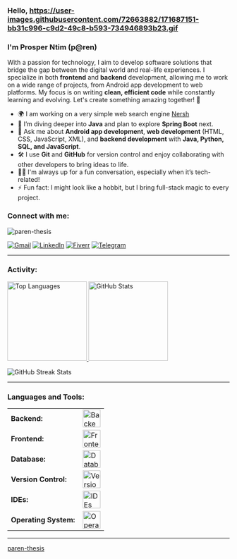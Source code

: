 <link rel="stylesheet" type='text/css' href="https://cdn.jsdelivr.net/gh/devicons/devicon@latest/devicon.min.css" />

### Hello, https://user-images.githubusercontent.com/72663882/171687151-bb31c996-c9d2-49c8-b593-734946893b23.gif 

### I'm Prosper Ntim (p@ren)

With a passion for technology, I aim to develop software solutions that bridge the gap between the digital world and real-life experiences. I specialize in both **frontend** and **backend** development, allowing me to work on a wide range of projects, from Android app development to web platforms. My focus is on writing **clean, efficient code** while constantly learning and evolving. Let's create something amazing together! 🚀

- 🌍 I am working on a very simple web search engine [Nersh](https://paren-thesis.github.io/Nersh)
- 🌱 I’m diving deeper into **Java** and plan to explore **Spring Boot** next.
- 💬 Ask me about **Android app development**, **web development** (HTML, CSS, JavaScript, XML), and **backend development** with **Java, Python, SQL, and JavaScript**.
- 🛠 I use **Git** and **GitHub** for version control and enjoy collaborating with other developers to bring ideas to life.
- 🧑‍💻 I'm always up for a fun conversation, especially when it’s tech-related!
- ⚡ Fun fact: I might look like a hobbit, but I bring full-stack magic to every project.

<h3 align="left">Connect with me:</h3>


<p align="left">
    <img src="https://komarev.com/ghpvc/?username=paren-thesis&label=Profile%20views&color=0e75b6&style=flat" alt="paren-thesis" />


[![Gmail](https://img.shields.io/badge/Gmail-D14836?style=for-the-badge&logo=gmail&logoColor=white)](mailto:ntimprosper308@gmail.com@gmail.com)
[![LinkedIn](https://img.shields.io/badge/LinkedIn-blue?style=for-the-badge&logo=linkedin&logoColor=white)](https://www.linkedin.com/in/prosper-ntim-9bb6ba2bb/)
[![Fiverr](https://img.shields.io/badge/Fiverr-1DBF73?style=for-the-badge&logo=fiverr&logoColor=white)](https://www.fiverr.com/prosper_ntim?public_mode=true)
[![Telegram](https://img.shields.io/badge/Telegram-2CA5E0?style=for-the-badge&logo=telegram&logoColor=white)](https://t.me/paren7)

</p>

------

<h3 align="left">Activity:</h3>
<a href="https://github.com/paren-thesis">
    <img height="180em" src="https://github-readme-stats.vercel.app/api/top-langs?username=paren-thesis&show_icons=true&locale=en&layout=compact&theme=tokyonight" alt="Top Languages" />
    <img height="180em" src="https://github-readme-stats.vercel.app/api?username=paren-thesis&show_icons=true&locale=en&theme=tokyonight" alt="GitHub Stats" />
</a>
<p>
    <img src="https://github-readme-streak-stats.herokuapp.com/?user=paren-thesis&theme=tokyonight" alt="GitHub Streak Stats" />
</p>

------

<h3 align="left">Languages and Tools:</h3>
<table>
    <tr>
        <td style="font-weight: bold; padding-right: 10px;">Backend:</td>
        <td><img height="40" src="https://skillicons.dev/icons?i=java,spring,python,javascript" alt="Backend Tools"/></td>
    </tr>
    <tr>
        <td style="font-weight: bold; padding-right: 10px;">Frontend:</td>
        <td><img height="40" src="https://skillicons.dev/icons?i=html,css,js,xml" alt="Frontend Tools"/></td>
    </tr>
    <tr>
        <td style="font-weight: bold; padding-right: 10px;">Database:</td>
        <td><img height="40" src="https://skillicons.dev/icons?i=postgres" alt="Database Tools"/></td>
    </tr>
    <tr>
        <td style="font-weight: bold; padding-right: 10px;">Version Control:</td>
        <td><img height="40" src="https://skillicons.dev/icons?i=git,github" alt="Version Control Tools"/></td>
    </tr>
    <tr>
    <td style="font-weight: bold; padding-right: 10px;">IDEs:</td>
    <td><img height="40" src="https://skillicons.dev/icons?i=vscode,pycharm,vim,androidstudio" alt="IDEs"/></td>
</tr>
    <tr>
        <td style="font-weight: bold; padding-right: 10px;">Operating System:</td>
        <td><img height="40" src="https://skillicons.dev/icons?i=windows" alt="Operating System"/></td>
    </tr>
</table>

------

[paren-thesis](https://github.com/paren-thesis)
